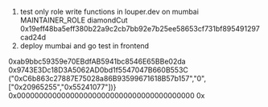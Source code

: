 1. test only role write functions in louper.dev on mumbai
   MAINTAINER_ROLE diamondCut
      <!-- DEFAULT_ADMIN_ROLE grantRole
      DEFAULT_ADMIN_ROLE revokeRole -->
      <!-- TREASURER_ROLE withdrawContractBalance
      STRATEGIST_ROLE setGelatoContracts
      STRATEGIST_ROLE setGelatoFeeAddress
      STRATEGIST_ROLE setGelatoProxy
      STRATEGIST_ROLE setMinContractGelatoBalance
      TREASURER_ROLE withdawGelatoFunds
      STRATEGIST_ROLE appendSuperToken
      STRATEGIST_ROLE removeSuperToken
      STRATEGIST_ROLE setConstantFlowAgreement -->
   0x19eff48ba5eff380b22a9c2cb7bb92e7b25ee58653cf731bf895491297cad24d
2. deploy mumbai and go test in frontend

0xab9bbc59359e70EBdfAB5941bc8546E65BBe02da
0x9743E3Dc18D3A5062AD0bd1f5547047B660B553C
("0xC6b863c27887E75028a86B93599671618B57b157","0",["0x20965255","0x55241077"])}
0x0000000000000000000000000000000000000000
0x

